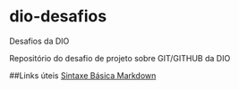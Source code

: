 # dio-desafios
Desafios da DIO

Repositório do desafio de projeto sobre GIT/GITHUB da DIO

##Links úteis
[Sintaxe Básica Markdown](https://markdownguide.org/basic-syntax/)
